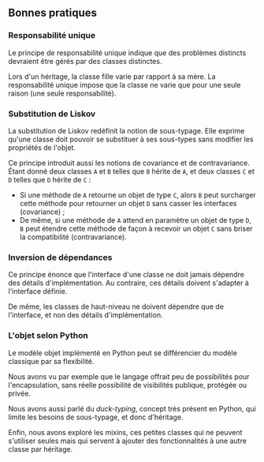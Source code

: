 ## Bonnes pratiques

### Responsabilité unique

Le principe de responsabilité unique indique que des problèmes distincts devraient être gérés par des classes distinctes.

Lors d'un héritage, la classe fille varie par rapport à sa mère. La responsabilité unique impose que la classe ne varie que pour une seule raison (une seule responsabilité).

### Substitution de Liskov

La substitution de Liskov redéfinit la notion de sous-typage. Elle exprime qu'une classe doit pouvoir se substituer à ses sous-types sans modifier les propriétés de l'objet.

Ce principe introduit aussi les notions de covariance et de contravariance. Étant donné deux classes `A` et `B` telles que `B` hérite de `A`, et deux classes `C` et `D` telles que `D` hérite de `C` :

* Si une méthode de `A` retourne un objet de type `C`, alors `B` peut surcharger cette méthode pour retourner un objet `D` sans casser les interfaces (covariance) ;
* De même, si une méthode de `A` attend en paramètre un objet de type `D`, `B` peut étendre cette méthode de façon à recevoir un objet `C` sans briser la compatibilité (contravariance).

### Inversion de dépendances

Ce principe énonce que l'interface d'une classe ne doit jamais dépendre des détails d'implémentation.
Au contraire, ces détails doivent s'adapter à l'interface définie.

De même, les classes de haut-niveau ne doivent dépendre que de l'interface, et non des détails d'implémentation.

### L'objet selon Python

Le modèle objet implémenté en Python peut se différencier du modèle classique par sa flexibilité.

Nous avons vu par exemple que le langage offrait peu de possibilités pour l'encapsulation, sans réelle possibilité de visibilités publique, protégée ou privée.

Nous avons aussi parlé du *duck-typing*, concept très présent en Python, qui limite les besoins de sous-typage, et donc d'héritage.

Enfin, nous avons exploré les mixins, ces petites classes qui ne peuvent s'utiliser seules mais qui servent à ajouter des fonctionnalités à une autre classe par héritage.

